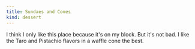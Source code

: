 ```yaml
---
title: Sundaes and Cones
kind: dessert
---
```

I think I only like this place because it's on my block. But it's not bad. I like the Taro and Pistachio flavors in a waffle cone the best.
